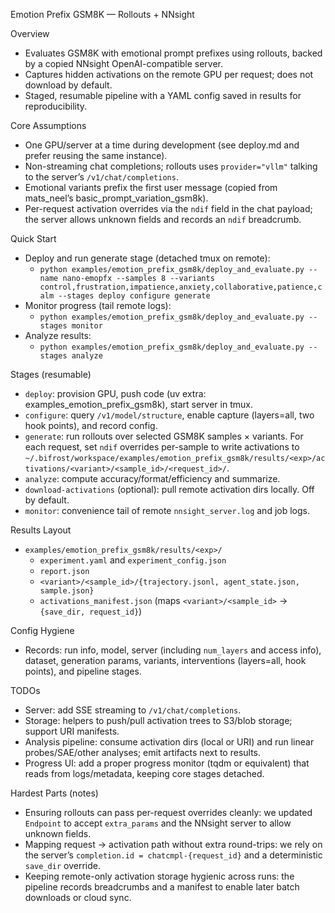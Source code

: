 Emotion Prefix GSM8K — Rollouts + NNsight

Overview
- Evaluates GSM8K with emotional prompt prefixes using rollouts, backed by a copied NNsight OpenAI-compatible server.
- Captures hidden activations on the remote GPU per request; does not download by default.
- Staged, resumable pipeline with a YAML config saved in results for reproducibility.

Core Assumptions
- One GPU/server at a time during development (see deploy.md and prefer reusing the same instance).
- Non-streaming chat completions; rollouts uses `provider="vllm"` talking to the server’s `/v1/chat/completions`.
- Emotional variants prefix the first user message (copied from mats_neel’s basic_prompt_variation_gsm8k).
- Per-request activation overrides via the `ndif` field in the chat payload; the server allows unknown fields and records an `ndif` breadcrumb.

Quick Start
- Deploy and run generate stage (detached tmux on remote):
  - `python examples/emotion_prefix_gsm8k/deploy_and_evaluate.py --name nano-emopfx --samples 8 --variants control,frustration,impatience,anxiety,collaborative,patience,calm --stages deploy configure generate`
- Monitor progress (tail remote logs):
  - `python examples/emotion_prefix_gsm8k/deploy_and_evaluate.py --stages monitor`
- Analyze results:
  - `python examples/emotion_prefix_gsm8k/deploy_and_evaluate.py --stages analyze`

Stages (resumable)
- `deploy`: provision GPU, push code (uv extra: examples_emotion_prefix_gsm8k), start server in tmux.
- `configure`: query `/v1/model/structure`, enable capture (layers=all, two hook points), and record config.
- `generate`: run rollouts over selected GSM8K samples × variants. For each request, set `ndif` overrides per-sample to write activations to `~/.bifrost/workspace/examples/emotion_prefix_gsm8k/results/<exp>/activations/<variant>/<sample_id>/<request_id>/`.
- `analyze`: compute accuracy/format/efficiency and summarize.
- `download-activations` (optional): pull remote activation dirs locally. Off by default.
- `monitor`: convenience tail of remote `nnsight_server.log` and job logs.

Results Layout
- `examples/emotion_prefix_gsm8k/results/<exp>/`
  - `experiment.yaml` and `experiment_config.json`
  - `report.json`
  - `<variant>/<sample_id>/{trajectory.jsonl, agent_state.json, sample.json}`
  - `activations_manifest.json` (maps `<variant>/<sample_id>` → `{save_dir, request_id}`)

Config Hygiene
- Records: run info, model, server (including `num_layers` and access info), dataset, generation params, variants, interventions (layers=all, hook points), and pipeline stages.

TODOs
- Server: add SSE streaming to `/v1/chat/completions`.
- Storage: helpers to push/pull activation trees to S3/blob storage; support URI manifests.
- Analysis pipeline: consume activation dirs (local or URI) and run linear probes/SAE/other analyses; emit artifacts next to results.
- Progress UI: add a proper progress monitor (tqdm or equivalent) that reads from logs/metadata, keeping core stages detached.

Hardest Parts (notes)
- Ensuring rollouts can pass per-request overrides cleanly: we updated `Endpoint` to accept `extra_params` and the NNsight server to allow unknown fields.
- Mapping request → activation path without extra round-trips: we rely on the server’s `completion.id = chatcmpl-{request_id}` and a deterministic `save_dir` override.
- Keeping remote-only activation storage hygienic across runs: the pipeline records breadcrumbs and a manifest to enable later batch downloads or cloud sync.


